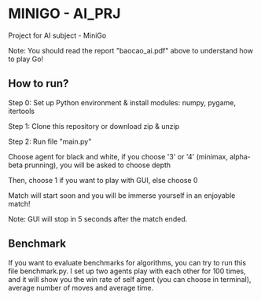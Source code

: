 # MINIGO - AI_PRJ
Project for AI subject - MiniGo </p>
Note: You should read the report "baocao_ai.pdf" above to understand how to play Go!

## How to run?
Step 0: Set up Python environment & install modules: numpy, pygame, itertools </p>
Step 1: Clone this repository or download zip & unzip </p>
Step 2: Run file "main.py" </p>
        Choose agent for black and white, if you choose '3' or '4' (minimax, alpha-beta prunning), you will be asked to choose depth </p>
        Then, choose 1 if you want to play with GUI, else choose 0 </p>
        Match will start soon and you will be immerse yourself in an enjoyable match! </p>
        Note: GUI will stop in 5 seconds after the match ended. </p>

## Benchmark
 If you want to evaluate benchmarks for algorithms, you can try to run this file benchmark.py. I set up two agents play with each other for 100 times, and it will show you the win rate of self agent (you can choose in terminal), average number of moves and average time.

        
   
